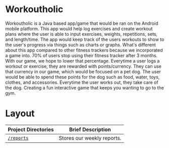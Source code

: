 # Workoutholic
Workoutholic is a Java based app/game that would be ran on the Android mobile platform. This app would help log exercises and create workout plans where the user is able to input exercises, weights, repetitions, sets, and length/time. The app would keep track of the users workouts to show to the user's progress via things such as charts or graphs. What's different about this app compared to other fitness trackers because we incorporated a game into. 70% of users stop using their fitness tracker after 3 months. With our game, we hope to lower that percentage. Everytime a user logs a workout or exercise, they are rewarded with points/currency. They can use that currency in our game, which would be focused on a pet dog. The user would be able to spend these points for the dog such as food, water, toys, clothes, and accessories. Everytime the user works out, they take care of the dog. Creating a fun interactive game that keeps you wanting to go to the gym.

# Layout
 
|Project Directories | Brief Description|
|---------------| -----------------|
|[`/reports`](./reports) | Stores our weekly reports.
